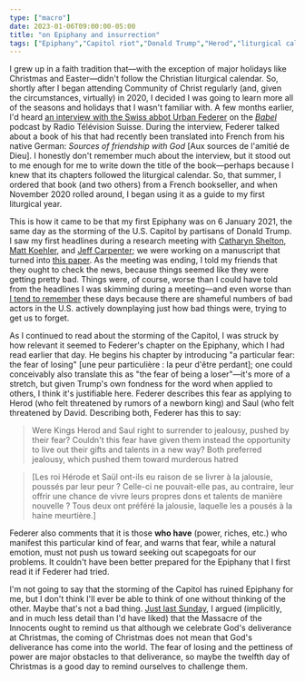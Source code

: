 ```yaml
---
type: ["macro"]
date: 2023-01-06T09:00:00-05:00
title: "on Epiphany and insurrection"
tags: ["Epiphany","Capitol riot","Donald Trump","Herod","liturgical calendar","Radio Télévision Suisse","faith transition","COVID-19","podcasts","Saul","Massacre of the Innocents","Urban Federer"]
---
```

I grew up in a faith tradition that—with the exception of major holidays like Christmas and Easter—didn't follow the Christian liturgical calendar. So, shortly after I began attending Community of Christ regularly (and, given the circumstances, virtually) in 2020, I decided I was going to learn more all of the seasons and holidays that I wasn't familiar with. A few months earlier, I'd heard [an interview with the Swiss abbot Urban Federer](https://www.rts.ch/audio-podcast/2021/audio/dieu-mon-ami-25098851.html) on the *[Babel](https://www.rts.ch/audio-podcast/2021/emission/babel-25000879.html)* podcast by Radio Télévision Suisse. During the interview, Federer talked about a book of his that had recently been translated into French from his native German: *Sources of friendship with God* [Aux sources de l'amitié de Dieu]. I honestly don't remember much about the interview, but it stood out to me enough for me to write down the title of the book—perhaps because I knew that its chapters followed the liturgical calendar. So, that summer, I ordered that book (and two others) from a French bookseller, and when November 2020 rolled around, I began using it as a guide to my first liturgical year.

This is how it came to be that my first Epiphany was on 6 January 2021, the same day as the storming of the U.S. Capitol by partisans of Donald Trump. I saw my first headlines during a research meeting with [Catharyn Shelton](https://www.catharyn.com/), [Matt Koehler](http://www.matt-koehler.com/), and [Jeff Carpenter](https://twitter.com/JeffpCarpenter); we were working on a manuscript that turned into [this paper](https://spencergreenhalgh.com/work/investigating-offerings-and-downloads-on-teacherspayteachers/). As the meeting was ending, I told my friends that they ought to check the news, because things seemed like they were getting pretty bad. Things were, of course, worse than I could have told from the headlines I was skimming during a meeting—and even worse than [I tend to remember](https://spencergreenhalgh.com/communities/2021-12-13-i-have/) these days because there are shameful numbers of bad actors in the U.S. actively downplaying just how bad things were, trying to get us to forget.

As I continued to read about the storming of the Capitol, I was struck by how relevant it seemed to Federer's chapter on the Epiphany, which I had read earlier that day. He begins his chapter by introducing "a particular fear: the fear of losing" [une peur particulière : la peur d'être perdant]; one could conceivably also translate this as "the fear of being a loser"—it's more of a stretch, but given Trump's own fondness for the word when applied to others, I think it's justifiable here. Federer describes this fear as applying to Herod (who felt threatened by rumors of a newborn king) and Saul (who felt threatened by David. Describing both, Federer has this to say:

> Were Kings Herod and Saul right to surrender to jealousy, pushed by their fear? Couldn't this fear have given them instead the opportunity to live out their gifts and talents in a new way? Both preferred jealousy, which pushed them toward murderous hatred

> [Les roi Hérode et Saül ont-ils eu raison de se livrer à la jalousie, poussés par leur peur ? Celle-ci ne pouvait-elle pas, au contraire, leur offrir une chance de vivre leurs propres dons et talents de manière nouvelle ? Tous deux ont préféré la jalousie, laquelle les a pousés à la haine meurtière.]

Federer also comments that it is those **who have** (power, riches, etc.) who manifest this particular kind of fear, and warns that fear, while a natural emotion, must not push us toward seeking out scapegoats for our problems. It couldn't have been better prepared for the Epiphany that I first read it if Federer had tried.

I'm not going to say that the storming of the Capitol has ruined Epiphany for me, but I don't think I'll ever be able to think of one without thinking of the other. Maybe that's not a bad thing. [Just last Sunday](https://spencergreenhalgh.com/communities/disciples-generous-response-for-1-january-2023/), I argued (implicitly, and in much less detail than I'd have liked) that the Massacre of the Innocents ought to remind us that although we celebrate God's deliverance at Christmas, the coming of Christmas does not mean that God's deliverance has come into the world. The fear of losing and the pettiness of power are major obstacles to that deliverance, so maybe the twelfth day of Christmas is a good day to remind ourselves to challenge them. 
